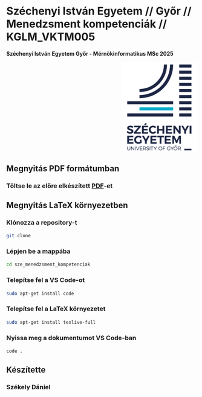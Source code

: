 # Széchenyi István Egyetem // Győr // Menedzsment kompetenciák // KGLM_VKTM005
**Széchenyi István Egyetem Győr - Mérnökinformatikus MSc 2025**

<div style="overflow: auto;">
    <img src="figures/sze_logo.png" alt="Sze Logo" width="200"  style="float: right;">
</div>

## Megnyitás PDF formátumban

### Töltse le az előre elkészített [PDF](thesis.pdf)-et

## Megnyitás LaTeX környezetben

### Klónozza a repository-t

```bash
git clone
```

### Lépjen be a mappába

```bash
cd sze_menedzsment_kompetenciak
```

### Telepítse fel a VS Code-ot

```bash
sudo apt-get install code
```

### Telepítse fel a LaTeX környezetet

```bash
sudo apt-get install texlive-full
```

### Nyissa meg a dokumentumot VS Code-ban

```bash
code .
```

## Készítette

### Székely Dániel 